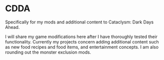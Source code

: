 # CDDA
Specifically for my mods and additional content to Cataclysm: Dark Days Ahead.


I will share my game modifications here after I have thoroughly tested their functionality. Currently my projects concern adding additional content such as new food recipes and food items, and entertainment concepts. I am also rounding out the monster exclusion mods.
